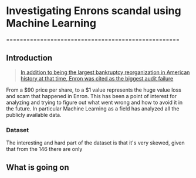 # Investigating Enrons scandal using Machine Learning
===================================================

## Introduction
> [In addition to being the largest bankruptcy reorganization in American history at that time, Enron was cited as the biggest audit failure](http://en.wikipedia.org/wiki/Enron_scandal)

From a $90 price per share, to a $1 value represents the huge value loss and scam that happened in Enron. This has been
a point of interest for analyzing and trying to figure out what went wrong and how to avoid it in the future. In particular
Machine Learning as a field has analyzed all the publicly available data.

### Dataset
The interesting and hard part of the dataset is that it's very skewed, given that from the 146 there are only




## What is going on
